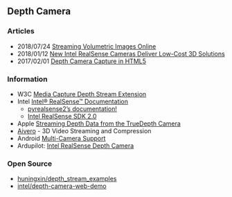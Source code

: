 ## Depth Camera


### Articles
- 2018/07/24 [Streaming Volumetric Images Online](https://medium.com/@lisajamhoury/streaming-volumetric-images-online-a04d68703973)
- 2018/01/12 [New Intel RealSense Cameras Deliver Low-Cost 3D Solutions](https://www.electronicdesign.com/industrial-automation/article/21806035/new-intel-realsense-cameras-deliver-lowcost-3d-solutions)
- 2017/02/01 [Depth Camera Capture in HTML5](https://01.org/chromium/blogs/astojilj/2017/depth-camera-capture-html5)


### Information
- W3C [Media Capture Depth Stream Extension](https://www.w3.org/wiki/Media_Capture_Depth_Stream_Extension)
- Intel [Intel® RealSense™ Documentation](https://dev.intelrealsense.com/docs)
    - [pyrealsense2’s documentation!](https://intelrealsense.github.io/librealsense/python_docs/index.html#)
    - [Intel RealSense SDK 2.0](https://www.intelrealsense.com/sdk-2/)
- Apple [Streaming Depth Data from the TrueDepth Camera](https://developer.apple.com/documentation/avfoundation/cameras_and_media_capture/streaming_depth_data_from_the_truedepth_camera)
- [Aivero](https://www.aivero.com/) - 3D Video Streaming and Compression
- Android [Multi-Camera Support](https://source.android.com/devices/camera/multi-camera)
- Ardupilot: [Intel RealSense Depth Camera](https://ardupilot.org/rover/docs/common-realsense-depth-camera.html)


### Open Source
- [huningxin/depth_stream_examples](https://github.com/huningxin/depth_stream_examples)
- [intel/depth-camera-web-demo](https://github.com/intel/depth-camera-web-demo)





